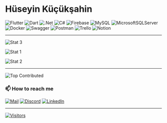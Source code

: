 # Hüseyin Küçükşahin

![Flutter](https://img.shields.io/badge/Flutter-%2302569B.svg?style=flat&logo=Flutter&logoColor=white)
![Dart](https://img.shields.io/badge/dart-%230175C2.svg?style=flat&logo=dart&logoColor=white)
![.Net](https://img.shields.io/badge/.NET-5C2D91?style=flat&logo=.net&logoColor=white)
![C#](https://img.shields.io/badge/c%23-%23239120.svg?style=flat&logo=csharp&logoColor=white)
![Firebase](https://img.shields.io/badge/firebase-%23039BE5.svg?style=flat&logo=firebase)
![MySQL](https://img.shields.io/badge/mysql-%2300000f.svg?style=flat&logo=mysql&logoColor=white)
![MicrosoftSQLServer](https://img.shields.io/badge/Microsoft%20SQL%20Server-CC2927?style=flat&logo=microsoft%20sql%20server&logoColor=white)
![Docker](https://img.shields.io/badge/docker-%230db7ed.svg?style=flat&logo=docker&logoColor=white)
![Swagger](https://img.shields.io/badge/-Swagger-%23Clojure?style=flat&logo=swagger&logoColor=white)
![Postman](https://img.shields.io/badge/Postman-FF6C37?style=flat&logo=postman&logoColor=white)
![Trello](https://img.shields.io/badge/Trello-%23026AA7.svg?style=flat&logo=Trello&logoColor=white)
![Notion](https://img.shields.io/badge/Notion-%23000000.svg?style=flat&logo=notion&logoColor=white)

---

![Stat 3](https://github-readme-stats.vercel.app/api/top-langs/?username=hsynksahin&theme=dark&hide_border=true&include_all_commits=false&count_private=true&layout=compact)

![Stat 1](https://github-readme-stats.vercel.app/api?username=hsynksahin&theme=dark&hide_border=true&include_all_commits=false&count_private=true)

![Stat 2](https://github-readme-streak-stats.herokuapp.com/?user=hsynksahin&theme=dark&hide_border=true)

---

![Top Contributed](https://github-contributor-stats.vercel.app/api?username=hsynksahin&limit=5&theme=dark&combine_all_yearly_contributions=true)

### 📫 How to reach me

[![Mail](https://img.shields.io/badge/Gmail-D14836?logo=gmail&logoColor=white)](mailto:hksahin06@gmail.com)
[![Discord](https://img.shields.io/badge/Discord-%237289DA.svg?logo=discord&logoColor=white)](https://discord.gg/microhawk)
[![LinkedIn](https://img.shields.io/badge/LinkedIn-%230077B5.svg?logo=linkedin&logoColor=white)](<https://linkedin.com/in/hüseyin-küçükşahin-079402161/>)

---

[![Visitors](https://visitcount.itsvg.in/api?id=hsynksahin&icon=5&color=6)](https://visitcount.itsvg.in)

<!-- Used GPRM ( https://gprm.itsvg.in ) -->
